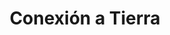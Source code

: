 ---
title: "Conexión a Tierra"
url: /ciudad-autonoma-de-buenos-aires/conexion-a-tierra/
shop: centro de jardinería
---